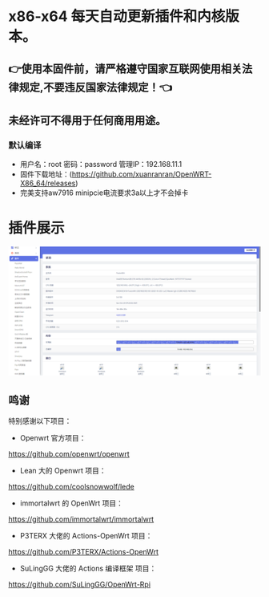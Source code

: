 # x86-x64 每天自动更新插件和内核版本。
## 👉使用本固件前，请严格遵守国家互联网使用相关法律规定,不要违反国家法律规定！👈
## 未经许可不得用于任何商用用途。

### 默认编译  
- 用户名：root 密码：password  管理IP：192.168.11.1
- 固件下载地址：(https://github.com/xuanranran/OpenWRT-X86_64/releases)
- 完美支持aw7916 minipcie电流要求3a以上才不会掉卡
# 插件展示
 ![Alt text](scripts/20.png?raw=true "Title")

## 鸣谢

特别感谢以下项目：

 - Openwrt 官方项目：

<https://github.com/openwrt/openwrt>

 - Lean 大的 Openwrt 项目：

<https://github.com/coolsnowwolf/lede>

 - immortalwrt 的 OpenWrt 项目：

<https://github.com/immortalwrt/immortalwrt>

 - P3TERX 大佬的 Actions-OpenWrt 项目：

<https://github.com/P3TERX/Actions-OpenWrt>

 - SuLingGG 大佬的 Actions 编译框架 项目：

https://github.com/SuLingGG/OpenWrt-Rpi
